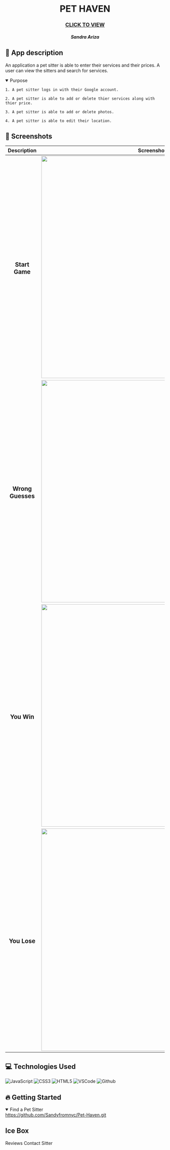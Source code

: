 <div id="description" align="center">

  # PET HAVEN

  ### [CLICK TO VIEW](https://github.com/Sandyfromnyc/Pet-Haven.git)


  ##### Sandra Ariza
  </div>


  ## :pencil: App description

  An application a pet sitter is able to enter their services and their prices. 
  A user can view the sitters and search for services. 

<details open>
  <summary> Purpose </summary>
    
    1. A pet sitter logs in with their Google account.

    2. A pet sitter is able to add or delete thier services along with thier price.

    3. A pet sitter is able to add or delete photos.

    4. A pet sitter is able to edit their location. 
    
    
</details>


  ## :camera_flash: Screenshots 

  |   Description | Screenshot | 
  |:-------------:| -----------|
  | <h3>Start Game</h3> | <img src="https://i.imgur.com/pw9fQvg.png" width="700"/>
  | <h3 align="center">Wrong Guesses</h3> | <img src="https://i.imgur.com/OpPVnNm.png" width="700"/>
 | <h3 align="center">You Win</h3> | <img src="https://i.imgur.com/jO95tR1.png" width="700"/>
| <h3 align="center">You Lose</h3> | <img src="https://i.imgur.com/hAU5Rg2.png" width="700"/>



  ## :computer: Technologies Used
![JavaScript](https://img.shields.io/badge/-JavaScript-05122A?style=flat&logo=javascript)
![CSS3](https://img.shields.io/badge/-CSS-05122A?style=flat&logo=css3)
![HTML5](https://img.shields.io/badge/-HTML5-05122A?style=flat&logo=html5)
![VSCode](https://img.shields.io/badge/-VS_Code-05122A?style=flat&logo=visualstudio)
![Github](https://img.shields.io/badge/-GitHub-05122A?style=flat&logo=github)


## :fire: Getting Started

<details open>
  <summary> Find a Pet Sitter </summary>
  <a href="https://github.com/Sandyfromnyc/Pet-Haven.git"
    > https://github.com/Sandyfromnyc/Pet-Haven.git</a
  >
</details>

## Ice Box
  Reviews
  Contact Sitter
  
  